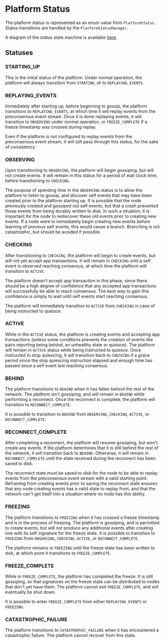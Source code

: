# Platform Status

The platform status is represented as an enum value from `PlatformStatus`. Status transitions are handled by
the `PlatformStatusManager`.

A diagram of the status state machine is available [here](./platform-status-transitions.svg).

## Statuses

### STARTING_UP

This is the initial status of the platform. Under normal operation, the platform will always transition from
`STARTING_UP` to `REPLAYING_EVENTS`.

### REPLAYING_EVENTS

Immediately after starting up, before beginning to gossip, the platform transitions to `REPLAYING_EVENTS`, at which time
it will replay events from the preconsensus event stream. Once it is done replaying events, it will transition to
`OBSERVING` under normal operation, or `FREEZE_COMPLETE` if a freeze timestamp was crossed during replay.

Even if the platform is not configured to replay events from the preconsensus event stream, it will still
pass through this status, for the sake of consistency.

### OBSERVING

Upon transitioning to `OBSERVING`, the platform will begin gossiping, but will not create events. It will remain in this
status for a period of wall clock time, before transitioning to `CHECKING`.

The purpose of spending time in the `OBSERVING` status is to allow the platform to listen to gossip, and discover
self events that may have been created prior to the platform starting up. It is possible that the node previously
created and gossiped out self events, but that a crash prevented those events from being durably written to disk.
In such a situation, it is important for the node to rediscover these old events prior to creating new events. If
a node were to immediately begin creating new events before learning of previous self events, this would cause a
branch. Branching is not catastrophic, but should be avoided if possible.

### CHECKING

After transitioning to `CHECKING`, the platform will begin to create events, but will not yet accept app transactions.
It will remain in `CHECKING` until a self event is observed reaching consensus, at which time the platform will
transition to `ACTIVE`.

The platform doesn't accept app transaction in this phase, since there should be a high degree of confidence that any
accepted app transactions will successfully be able to reach consensus. The best way to gain this confidence is simply
to wait until self events start reaching consensus.

The platform will immediately transition to `ACTIVE` from `CHECKING` in case of being instructed to quiesce.

### ACTIVE

While in the `ACTIVE` status, the platform is creating events and accepting app transactions (unless some conditions
prevents the creation of events like pairs reporting being behind, an unhealthy state or quiesce).
The platform will remain in `ACTIVE` status while being instructed to quiesce.
Once instructed to stop quiescing, it will transition back to `CHECKING` if a grace period since the stop quiescing
instruction elapsed and enough time has passed since a self event last reaching consensus.

### BEHIND

The platform transitions to `BEHIND` when it has fallen behind the rest of the network. The platform isn't gossiping,
and will remain in `BEHIND` while performing a reconnect. Once the reconnect is complete, the platform will transition
to `RECONNECT_COMPLETE`.

It is possible to transition to `BEHIND` from `OBSERVING`, `CHECKING`, `ACTIVE`, or `RECONNECT_COMPLETE`.

### RECONNECT_COMPLETE

After completing a reconnect, the platform will resume gossiping, but won't create any events. If the platform
determines that it is still behind the rest of the network, it will transition back to `BEHIND`. Otherwise, it will
remain in `RECONNECT_COMPLETE` until the state received during the reconnect has been saved to disk.

The reconnect state must be saved to disk for the node to be able to replay events from the preconsensus event stream
with a valid starting point. Refraining from creating events prior to saving the reconnect state ensures that any node
creating events has a valid state to replay from, and that the network can't get itself into a situation where no node
has this ability.

### FREEZING

The platform transitions to `FREEZING` when it has crossed a freeze timestamp and is in the process of freezing. The
platform is gossiping, and is permitted to create events, but will not produce any additional events after creating
one with its self signature for the freeze state. It is possible to transition to `FREEZING` from `OBSERVING`,
`CHECKING`, `ACTIVE`, or `RECONNECT_COMPLETE`.

The platform remains in `FREEZING` until the freeze state has been written to disk, at which point it transitions to
`FREEZE_COMPLETE`.

### FREEZE_COMPLETE

While in `FREEZE_COMPLETE`, the platform has completed the freeze. It is still gossiping, so that signatures on the
freeze state can be distributed to nodes that don't yet have them. The platform cannot exit `FREEZE_COMPLETE`, and will
eventually be shut down.

It is possible to enter `FREEZE_COMPLETE` from either `REPLAYING_EVENTS` or `FREEZING`.

### CATASTROPHIC_FAILURE

The platform transitions to `CATASTROPHIC_FAILURE` when it has encountered a catastrophic failure. The platform
cannot recover from this state.
